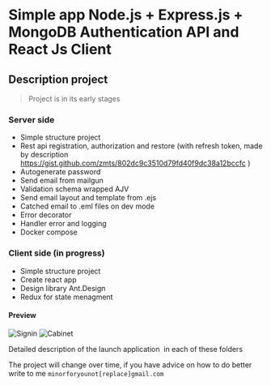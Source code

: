 # Simple app Node.js + Express.js + MongoDB Authentication API and React Js Client

## Description project

> Project is in its early stages

### Server side

- Simple structure project
- Rest api registration, authorization and restore (with refresh token, made by description https://gist.github.com/zmts/802dc9c3510d79fd40f9dc38a12bccfc )
- Autogenerate password
- Send email from mailgun
- Validation schema wrapped AJV
- Send email layout and template from .ejs
- Catched email to .eml files on dev mode
- Error decorator
- Handler error and logging
- Docker compose

### Client side (in progress)

- Simple structure project
- Create react app
- Design library Ant.Design
- Redux for state menagment 

#### Preview

![Signin](https://downloader.disk.yandex.ru/preview/0457efcf912fe26c393a436fd32317e471190bf699f08d1a2c604aa40e7bd0c0/5ce6edbb/wkcqGRqzueo2Lev_Q6EMKZtYflmIL6yVMN6mUzsV4cxIcltQThfDBuZz9vEBx9s5dDR57BUXotLWGOIJkYpRKw%3D%3D?uid=0&filename=DeepinScreenshot_%D0%B2%D1%8B%D0%B1%D0%B5%D1%80%D0%B8%D1%82%D0%B5-%D0%BE%D0%B1%D0%BB%D0%B0%D1%81%D1%82%D1%8C_20190523175106.png&disposition=inline&hash=&limit=0&content_type=image%2Fpng&tknv=v2&size=2048x2048)
![Cabinet](https://downloader.disk.yandex.ru/preview/4db17838eda8af830e8608ef09042c422656725128cc87d04a6ddbb0aadeaadd/5ce6edd5/ArywPxYGJFwqUnZwQT9EgZtYflmIL6yVMN6mUzsV4czMMwHGHxe1MP6TAMdOfQPTpZ2cwSuELZGpU8XKhiNDmA%3D%3D?uid=0&filename=DeepinScreenshot_%D0%B2%D1%8B%D0%B1%D0%B5%D1%80%D0%B8%D1%82%D0%B5-%D0%BE%D0%B1%D0%BB%D0%B0%D1%81%D1%82%D1%8C_20190523175033.png&disposition=inline&hash=&limit=0&content_type=image%2Fpng&tknv=v2&size=1920x952)

Detailed description of the launch application
 in each of these folders

The project will change over time, if you have advice on how to do better write to me `minorforyounot[replace]gmail.com`